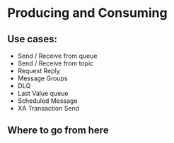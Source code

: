 # Producing and Consuming

## Use cases:

* Send / Receive from queue
* Send / Receive from topic
* Request Reply
* Message Groups
* DLQ
* Last Value queue
* Scheduled Message
* XA Transaction Send

## Where to go from here
